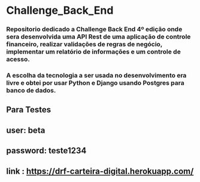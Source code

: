 # Challenge_Back_End

### Repositorio dedicado a Challenge Back End 4º edição onde sera desenvolvida uma API Rest de uma aplicação de controle financeiro, realizar validações de regras de negócio, implementar um relatório de informações e um controle de acesso.
### A escolha da tecnologia a ser usada no desenvolvimento era livre e obtei por usar Python e Django usando Postgres para banco de dados.

## Para Testes
## user: beta
## password: teste1234
## link : https://drf-carteira-digital.herokuapp.com/
